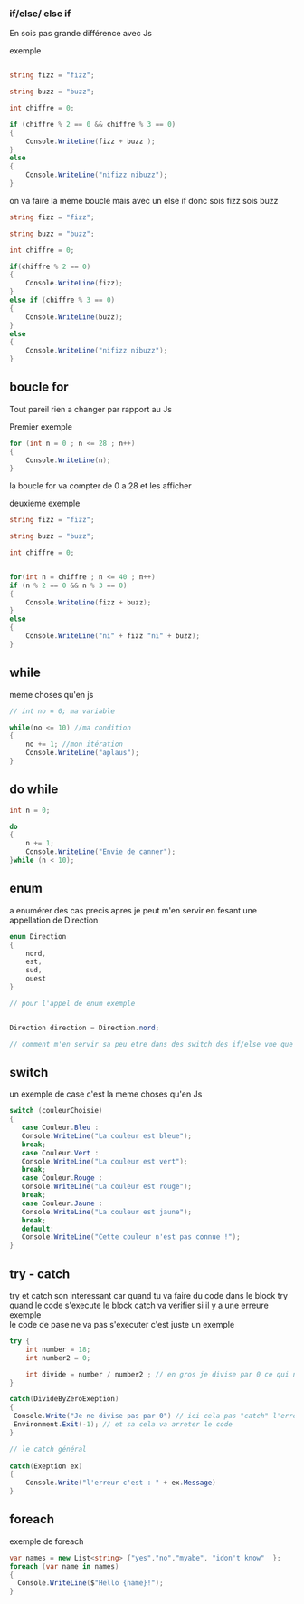  ### if/else/ else if 

 En sois pas grande différence avec Js 

 exemple 

```cs

string fizz = "fizz";

string buzz = "buzz";

int chiffre = 0;

if (chiffre % 2 == 0 && chiffre % 3 == 0)
{
    Console.WriteLine(fizz + buzz );
}
else 
{
    Console.WriteLine("nifizz nibuzz");
}

```

on va faire la meme boucle mais avec un else if donc sois fizz sois buzz 
 
```cs
string fizz = "fizz";

string buzz = "buzz";

int chiffre = 0;

if(chiffre % 2 == 0)
{
    Console.WriteLine(fizz);
}
else if (chiffre % 3 == 0)
{
    Console.WriteLine(buzz);
}
else
{
    Console.WriteLine("nifizz nibuzz");
}
```

## boucle for 

Tout pareil rien a changer par rapport au Js

Premier exemple 

```cs
for (int n = 0 ; n <= 28 ; n++)
{
    Console.WriteLine(n);
}
```
la boucle for va compter de 0 a 28 et les afficher 


deuxieme exemple 

```cs 
string fizz = "fizz";

string buzz = "buzz";

int chiffre = 0;


for(int n = chiffre ; n <= 40 ; n++)
if (n % 2 == 0 && n % 3 == 0)
{
    Console.WriteLine(fizz + buzz);
}
else 
{
    Console.WriteLine("ni" + fizz "ni" + buzz);
}
```
## while 

meme choses qu'en js 

```cs
// int no = 0; ma variable

while(no <= 10) //ma condition  
{
    no += 1; //mon itération 
    Console.WriteLine("aplaus");
}
```

## do while 
```cs
int n = 0;

do 
{
    n += 1;
    Console.WriteLine("Envie de canner");
}while (n < 10);

```

## enum 

a enumérer des cas precis apres je peut m'en servir en fesant une appellation de Direction 

```cs
enum Direction 
{
    nord,
    est,
    sud,
    ouest
}

// pour l'appel de enum exemple 


Direction direction = Direction.nord;

// comment m'en servir sa peu etre dans des switch des if/else vue que des enum c'est des cas precis switch et plus avisé 

```

## switch 
 un exemple de case c'est la meme choses qu'en Js 

 ```cs
switch (couleurChoisie)
{
    case Couleur.Bleu :
    Console.WriteLine("La couleur est bleue");
    break;
    case Couleur.Vert :
    Console.WriteLine("La couleur est vert");
    break;
    case Couleur.Rouge :
    Console.WriteLine("La couleur est rouge");
    break;
    case Couleur.Jaune :
    Console.WriteLine("La couleur est jaune");
    break;
    default:
    Console.WriteLine("Cette couleur n'est pas connue !");
}

 ```

## try - catch 
 try et catch son interessant car quand tu va faire du code dans le block try quand le code s'execute le block catch va verifier si il y a une erreure exemple <br>
 le code de pase ne va pas s'executer c'est juste un exemple

```cs
try {
    int number = 18;
    int number2 = 0;

    int divide = number / number2 ; // en gros je divise par 0 ce qui n'est pas recomander de faire 
}

catch(DivideByZeroExeption)
{
 Console.Write("Je ne divise pas par 0") // ici cela pas "catch" l'erreur donc la division par 0
 Environment.Exit(-1); // et sa cela va arreter le code 
}

// le catch général 
 
catch(Exeption ex)
{
    Console.Write("l'erreur c'est : " + ex.Message)
}

```

## foreach 

exemple de foreach 

```cs 
var names = new List<string> {"yes","no","myabe", "idon't know"  };
foreach (var name in names)
{
  Console.WriteLine($"Hello {name}!");
}
```